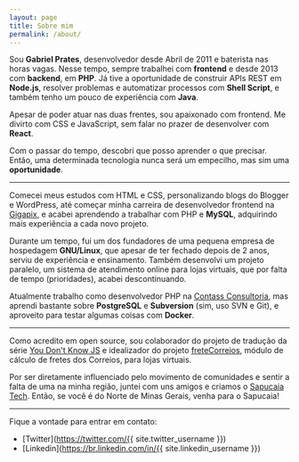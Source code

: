 ```yaml
---
layout: page
title: Sobre mim
permalink: /about/
---
```


Sou **Gabriel Prates**, desenvolvedor desde Abril de 2011 e baterista nas horas vagas. Nesse tempo, sempre trabalhei com **frontend** e desde 2013 com **backend**, em **PHP**. Já tive a oportunidade de construir APIs REST em **Node.js**, resolver problemas e automatizar processos com **Shell Script**, e também tenho um pouco de experiência com **Java**.

Apesar de poder atuar nas duas frentes, sou apaixonado com frontend. Me divirto com CSS e JavaScript, sem falar no prazer de desenvolver com **React**.

Com o passar do tempo, descobri que posso aprender o que precisar. Então, uma determinada tecnologia nunca será um empecilho, mas sim uma **oportunidade**.

---

Comecei meus estudos com HTML e CSS, personalizando blogs do Blogger e WordPress, até começar minha carreira de desenvolvedor frontend na [Gigapix](http://gigapix.com.br), e acabei aprendendo a trabalhar com PHP e **MySQL**, adquirindo mais experiência a cada novo projeto.

Durante um tempo, fui um dos fundadores de uma pequena empresa de hospedagem **GNU/Linux**, que apesar de ter fechado depois de 2 anos, serviu de experiência e ensinamento. Também desenvolvi um projeto paralelo, um sistema de atendimento online para lojas virtuais, que por falta de tempo (prioridades), acabei descontinuando.

Atualmente trabalho como desenvolvedor PHP na [Contass Consultoria](http://contassconsultoria.com.br/), mas aprendi bastante sobre **PostgreSQL** e **Subversion** (sim, uso SVN e Git), e aproveito para testar algumas coisas com **Docker**.

---

Como acredito em open source, sou colaborador do projeto de tradução da série [You Don't Know JS](https://github.com/cezaraugusto/You-Dont-Know-JS) e idealizador do projeto [freteCorreios](https://github.com/gigapix/freteCorreios), módulo de cálculo de fretes dos Correios, para lojas virtuais.

Por ser diretamente influenciado pelo movimento de comunidades e sentir a falta de uma na minha região, juntei com uns amigos e criamos o [Sapucaia Tech](http://sapucaia.tech). Então, se você é do Norte de Minas Gerais, venha para o Sapucaia!

---

Fique a vontade para entrar em contato:

 * [Twitter](https://twitter.com/{{ site.twitter_username }})
 * [Linkedin](https://br.linkedin.com/in/{{ site.linkedin_username }})
